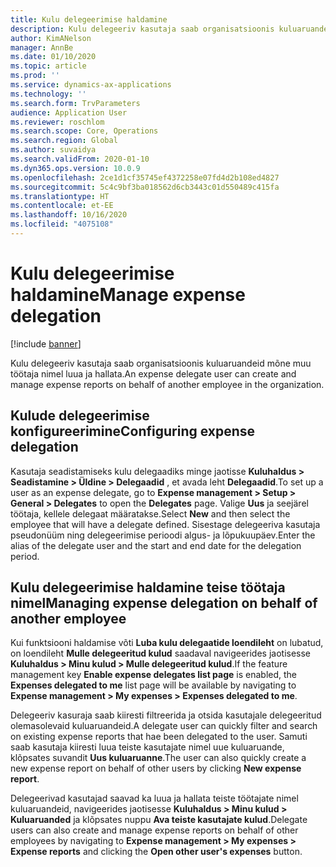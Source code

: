 ```yaml
---
title: Kulu delegeerimise haldamine
description: Kulu delegeeriv kasutaja saab organisatsioonis kuluaruandeid mõne muu töötaja nimel luua ja hallata.
author: KimANelson
manager: AnnBe
ms.date: 01/10/2020
ms.topic: article
ms.prod: ''
ms.service: dynamics-ax-applications
ms.technology: ''
ms.search.form: TrvParameters
audience: Application User
ms.reviewer: roschlom
ms.search.scope: Core, Operations
ms.search.region: Global
ms.author: suvaidya
ms.search.validFrom: 2020-01-10
ms.dyn365.ops.version: 10.0.9
ms.openlocfilehash: 2ce1d1cf35745ef4372258e07fd4d2b108ed4827
ms.sourcegitcommit: 5c4c9bf3ba018562d6cb3443c01d550489c415fa
ms.translationtype: HT
ms.contentlocale: et-EE
ms.lasthandoff: 10/16/2020
ms.locfileid: "4075108"
---
```

# <a name="manage-expense-delegation"></a><span data-ttu-id="9ccfe-103">Kulu delegeerimise haldamine</span><span class="sxs-lookup"><span data-stu-id="9ccfe-103">Manage expense delegation</span></span>

[!include [banner](../includes/banner.md)]

<span data-ttu-id="9ccfe-104">Kulu delegeeriv kasutaja saab organisatsioonis kuluaruandeid mõne muu töötaja nimel luua ja hallata.</span><span class="sxs-lookup"><span data-stu-id="9ccfe-104">An expense delegate user can create and manage expense reports on behalf of another employee in the organization.</span></span>

## <a name="configuring-expense-delegation"></a><span data-ttu-id="9ccfe-105">Kulude delegeerimise konfigureerimine</span><span class="sxs-lookup"><span data-stu-id="9ccfe-105">Configuring expense delegation</span></span>

<span data-ttu-id="9ccfe-106">Kasutaja seadistamiseks kulu delegaadiks minge jaotisse **Kuluhaldus > Seadistamine > Üldine > Delegaadid** , et avada leht **Delegaadid**.</span><span class="sxs-lookup"><span data-stu-id="9ccfe-106">To set up a user as an expense delegate, go to **Expense management > Setup > General > Delegates** to open the **Delegates** page.</span></span> <span data-ttu-id="9ccfe-107">Valige **Uus** ja seejärel töötaja, kellele delegaat määratakse.</span><span class="sxs-lookup"><span data-stu-id="9ccfe-107">Select **New** and then select the employee that will have a delegate defined.</span></span> <span data-ttu-id="9ccfe-108">Sisestage delegeeriva kasutaja pseudonüüm ning delegeerimise perioodi algus- ja lõpukuupäev.</span><span class="sxs-lookup"><span data-stu-id="9ccfe-108">Enter the alias of the delegate user and the start and end date for the delegation period.</span></span>

## <a name="managing-expense-delegation-on-behalf-of-another-employee"></a><span data-ttu-id="9ccfe-109">Kulu delegeerimise haldamine teise töötaja nimel</span><span class="sxs-lookup"><span data-stu-id="9ccfe-109">Managing expense delegation on behalf of another employee</span></span>

<span data-ttu-id="9ccfe-110">Kui funktsiooni haldamise võti **Luba kulu delegaatide loendileht** on lubatud, on loendileht **Mulle delegeeritud kulud** saadaval navigeerides jaotisesse **Kuluhaldus > Minu kulud > Mulle delegeeritud kulud**.</span><span class="sxs-lookup"><span data-stu-id="9ccfe-110">If the feature management key **Enable expense delegates list page** is enabled, the **Expenses delegated to me** list page will be available by navigating to **Expense management > My expenses > Expenses delegated to me**.</span></span>

<span data-ttu-id="9ccfe-111">Delegeeriv kasuraja saab kiiresti filtreerida ja otsida kasutajale delegeeritud olemasolevaid kuluaruandeid.</span><span class="sxs-lookup"><span data-stu-id="9ccfe-111">A delegate user can quickly filter and search on existing expense reports that hae been delegated to the user.</span></span> <span data-ttu-id="9ccfe-112">Samuti saab kasutaja kiiresti luua teiste kasutajate nimel uue kuluaruande, klõpsates suvandit **Uus kuluaruanne**.</span><span class="sxs-lookup"><span data-stu-id="9ccfe-112">The user can also quickly create a new expense report on behalf of other users by clicking **New expense report**.</span></span>

<span data-ttu-id="9ccfe-113">Delegeerivad kasutajad saavad ka luua ja hallata teiste töötajate nimel kuluaruandeid, navigeerides jaotisesse **Kuluhaldus > Minu kulud > Kuluaruanded** ja klõpsates nuppu **Ava teiste kasutajate kulud**.</span><span class="sxs-lookup"><span data-stu-id="9ccfe-113">Delegate users can also create and manage expense reports on behalf of other employees by navigating to **Expense management > My expenses > Expense reports** and clicking the **Open other user's expenses** button.</span></span>

